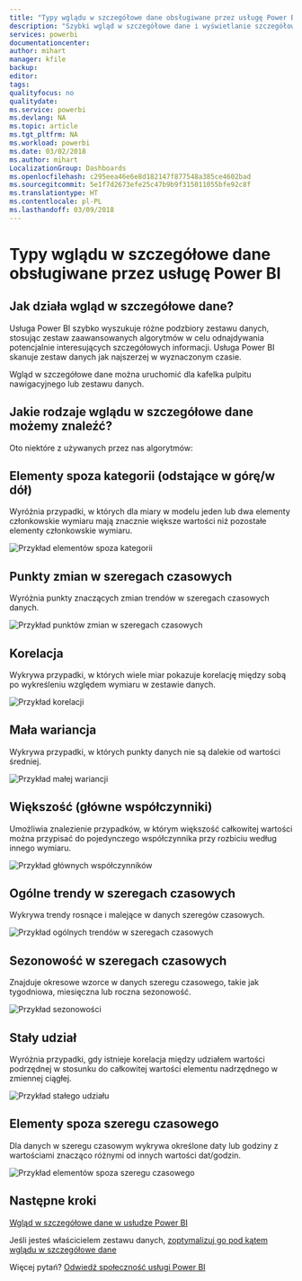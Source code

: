 ```yaml
---
title: "Typy wglądu w szczegółowe dane obsługiwane przez usługę Power BI"
description: "Szybki wgląd w szczegółowe dane i wyświetlanie szczegółowych danych przy użyciu usługi Power BI."
services: powerbi
documentationcenter: 
author: mihart
manager: kfile
backup: 
editor: 
tags: 
qualityfocus: no
qualitydate: 
ms.service: powerbi
ms.devlang: NA
ms.topic: article
ms.tgt_pltfrm: NA
ms.workload: powerbi
ms.date: 03/02/2018
ms.author: mihart
LocalizationGroup: Dashboards
ms.openlocfilehash: c295eea46e6e8d182147f877548a385ce4602bad
ms.sourcegitcommit: 5e1f7d2673efe25c47b9b9f315011055bfe92c8f
ms.translationtype: HT
ms.contentlocale: pl-PL
ms.lasthandoff: 03/09/2018
---
```

# <a name="types-of-insights-supported-by-power-bi"></a>Typy wglądu w szczegółowe dane obsługiwane przez usługę Power BI
## <a name="how-does-insights-work"></a>Jak działa wgląd w szczegółowe dane?
Usługa Power BI szybko wyszukuje różne podzbiory zestawu danych, stosując zestaw zaawansowanych algorytmów w celu odnajdywania potencjalnie interesujących szczegółowych informacji. Usługa Power BI skanuje zestaw danych jak najszerzej w wyznaczonym czasie.

Wgląd w szczegółowe dane można uruchomić dla kafelka pulpitu nawigacyjnego lub zestawu danych.   

## <a name="what-types-of-insights-can-we-find"></a>Jakie rodzaje wglądu w szczegółowe dane możemy znaleźć?
Oto niektóre z używanych przez nas algorytmów:

## <a name="category-outliers-topbottom"></a>Elementy spoza kategorii (odstające w górę/w dół)
Wyróżnia przypadki, w których dla miary w modelu jeden lub dwa elementy członkowskie wymiaru mają znacznie większe wartości niż pozostałe elementy członkowskie wymiaru.  

![Przykład elementów spoza kategorii](media/service-insight-types/pbi_auto_insight_types_category_outliers.png)

## <a name="change-points-in-a-time-series"></a>Punkty zmian w szeregach czasowych
Wyróżnia punkty znaczących zmian trendów w szeregach czasowych danych.

![Przykład punktów zmian w szeregach czasowych](media/service-insight-types/pbi_auto_insight_types_changepoint.png)

## <a name="correlation"></a>Korelacja
Wykrywa przypadki, w których wiele miar pokazuje korelację między sobą po wykreśleniu względem wymiaru w zestawie danych.

![Przykład korelacji](media/service-insight-types/pbi_auto_insight_types_correlation.png)

## <a name="low-variance"></a>Mała wariancja
Wykrywa przypadki, w których punkty danych nie są dalekie od wartości średniej.

![Przykład małej wariancji](media/service-insight-types/power-bi-low-variance.png)

## <a name="majority-major-factors"></a>Większość (główne współczynniki)
Umożliwia znalezienie przypadków, w którym większość całkowitej wartości można przypisać do pojedynczego współczynnika przy rozbiciu według innego wymiaru.  

![Przykład głównych współczynników](media/service-insight-types/pbi_auto_insight_types_majority.png)

## <a name="overall-trends-in-time-series"></a>Ogólne trendy w szeregach czasowych
Wykrywa trendy rosnące i malejące w danych szeregów czasowych.

![Przykład ogólnych trendów w szeregach czasowych](media/service-insight-types/pbi_auto_insight_types_trend.png)

## <a name="seasonality-in-time-series"></a>Sezonowość w szeregach czasowych
Znajduje okresowe wzorce w danych szeregu czasowego, takie jak tygodniowa, miesięczna lub roczna sezonowość.

![Przykład sezonowości](media/service-insight-types/pbi_auto_insight_types_seasonality_new.png)

## <a name="steady-share"></a>Stały udział
Wyróżnia przypadki, gdy istnieje korelacja między udziałem wartości podrzędnej w stosunku do całkowitej wartości elementu nadrzędnego w zmiennej ciągłej.

![Przykład stałego udziału](media/service-insight-types/pbi_auto_insight_types_steadyshare.png)

## <a name="time-series-outliers"></a>Elementy spoza szeregu czasowego
Dla danych w szeregu czasowym wykrywa określone daty lub godziny z wartościami znacząco różnymi od innych wartości dat/godzin.

![Przykład elementów spoza szeregu czasowego](media/service-insight-types/pbi_auto_insight_types_time_series_outliers.png)

## <a name="next-steps"></a>Następne kroki
[Wgląd w szczegółowe dane w usłudze Power BI](service-insights.md)

Jeśli jesteś właścicielem zestawu danych, [zoptymalizuj go pod kątem wglądu w szczegółowe dane](service-insights-optimize.md)

Więcej pytań? [Odwiedź społeczność usługi Power BI](http://community.powerbi.com/)

